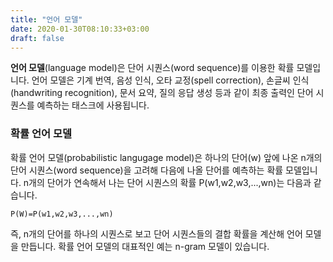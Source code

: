 ```yaml
---
title: "언어 모델"
date: 2020-01-30T08:10:33+03:00
draft: false
---
```


**언어 모델**(language model)은 단어 시퀀스(word sequence)를 이용한 확률 모델입니다. 언어 모델은 기계 번역, 음성 인식, 오타 교정(spell correction), 손글씨 인식(handwriting recognition),  문서 요약, 질의 응답 생성 등과 같이 최종 출력인 단어 시퀀스를 예측하는 태스크에 사용됩니다.



### 확률 언어 모델

확률 언어 모델(probabilistic langugage model)은 하나의 단어(w) 앞에 나온 n개의 단어 시퀀스(word sequence)을 고려해 다음에 나올 단어를 예측하는 확률 모델입니다. n개의 단어가 연속해서 나는 단어 시퀀스의 확률 P(w1,w2,w3,...,wn)는 다음과 같습니다. 

```
P(W)=P(w1,w2,w3,...,wn)
```

즉, n개의 단어를 하나의 시퀀스로 보고  단어 시퀀스들의 결합 확률을 계산해 언어 모델을 만듭니다. 확률 언어 모델의 대표적인 예는 n-gram 모델이 있습니다.

